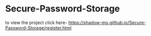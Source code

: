 ﻿# Secure-Password-Storage
to view the project click here- https://shadow-mo.github.io/Secure-Password-Storage/register.html
